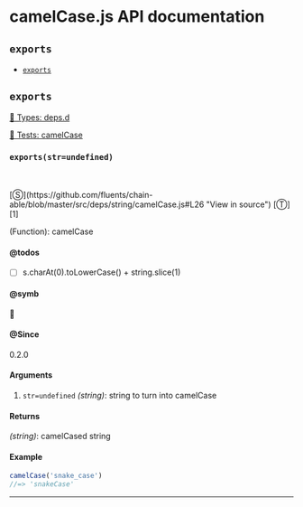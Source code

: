 # camelCase.js API documentation

<!-- div class="toc-container" -->

<!-- div -->

## `exports`
* <a href="#exports"  data-meta="exports str undefined"  data-call="exports str undefined"  data-category="Methods"  data-description="Function camelCase"  data-name="exports"  data-todos="s charAt 0 toLowerCase string slice 1"  data-all="meta n exports str undefined call exports str undefined category Methods description Function camelCase name exports member see notes todos s charAt 0 toLowerCase string slice 1 n klassProps" >`exports`</a>

<!-- /div -->

<!-- /div -->

<!-- div class="doc-container" -->

<!-- div -->

## `exports`

<!-- div -->

<a href="https://github.com/fluents/chain-able/blob/master/typings/deps.d.ts">🌊  Types: deps.d</a>&nbsp;

<a href="https://github.com/fluents/chain-able/blob/master/test/deps/camelCase.js">🔬  Tests: camelCase</a>&nbsp;

<h3 id="exports" data-member="" data-category="Methods" data-name="exports"><code>exports(str=undefined)</code></h3>
<br>
<br>
[&#x24C8;](https://github.com/fluents/chain-able/blob/master/src/deps/string/camelCase.js#L26 "View in source") [&#x24C9;][1]

(Function): camelCase


#### @todos 

- [ ] s.charAt(0).toLowerCase() + string.slice(1)
 

#### @symb 

🐫 

#### @Since
0.2.0

#### Arguments
1. `str=undefined` *(string)*: string to turn into camelCase

#### Returns
*(string)*: camelCased string

#### Example
```js
camelCase('snake_case')
//=> 'snakeCase'

```
---

<!-- /div -->

<!-- /div -->

<!-- /div -->

 [1]: #exports "Jump back to the TOC."
